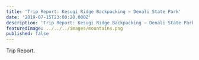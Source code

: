 ```yaml
---
title: 'Trip Report: Kesugi Ridge Backpacking – Denali State Park'
date: '2019-07-15T23:00:20.000Z'
description: 'Trip Report: Kesugi Ridge Backpacking – Denali State Park'
featuredImage: ../../../images/mountains.png
published: false
---
```


Trip Report.
